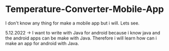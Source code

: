 # Temperature-Converter-Mobile-App
I don't know any thing for make a mobile app but i will. Lets see.

5.12.2022 ->  I want to write with Java for android because i know java and the android apps can be make with Java. Therefore i will learn how can i make an app for android with Java.
